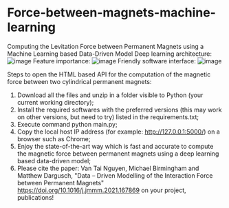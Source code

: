 # Force-between-magnets-machine-learning
Computing the Levitation Force between Permanent Magnets using a Machine Learning based Data-Driven Model
Deep learning architecture:
![image](https://user-images.githubusercontent.com/60877890/168451443-8c92b0e1-f197-42cb-9700-88161b8672f8.png)
Feature importance:
![image](https://user-images.githubusercontent.com/60877890/168453050-6a84b0ec-09d5-4fc5-8cd7-53a75df0ea28.png)
Friendly software interface:
![image](https://user-images.githubusercontent.com/60877890/168451426-a99577a0-22e4-4058-815b-3b66d6d3a270.png)


Steps to open the HTML based API for the computation of the magnetic force between two cylindrical permanent magnets:

1. Download all the files and unzip in a folder visible to Python (your current working directory);
2. Install the required softwares with the preferred versions (this may work on other versions, but need to try) listed in the requirements.txt;
3. Execute command python main.py;
4. Copy the local host IP address (for example: http://127.0.0.1:5000/) on a browser such as Chrome;
5. Enjoy the state-of-the-art way which is fast and accurate to compute the magnetic force between permanent magnets using a deep learning based data-driven model;
6. Please cite the paper: Van Tai Nguyen, Michael Birmingham and Matthew Dargusch, "Data – Driven Modelling of the Interaction Force between Permanent Magnets" https://doi.org/10.1016/j.jmmm.2021.167869 on your project, publications!
